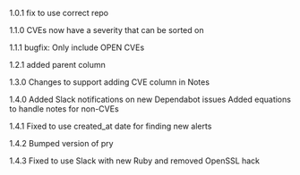 1.0.1
    fix to use correct repo

1.1.0
    CVEs now have a severity that can be sorted on

1.1.1
    bugfix: Only include OPEN CVEs

1.2.1
    added parent column

1.3.0
    Changes to support adding CVE column in Notes

1.4.0
    Added Slack notifications on new Dependabot issues
    Added equations to handle notes for non-CVEs

1.4.1
    Fixed to use created_at date for finding new alerts

1.4.2
    Bumped version of pry

1.4.3
    Fixed to use Slack with new Ruby and removed OpenSSL hack
